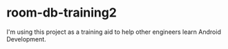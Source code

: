 # room-db-training2
 
I'm using this project as a training aid to help other engineers learn Android Development.
